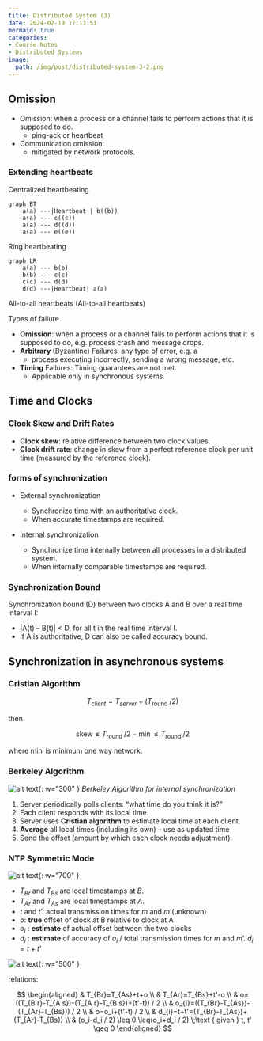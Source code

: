```yaml
---
title: Distributed System (3)
date: 2024-02-19 17:13:51
mermaid: true
categories:
- Course Notes
- Distributed Systems
image:
  path: /img/post/distributed-system-3-2.png
---
```


## Omission

- Omission: when a process or a channel fails to perform actions that it is supposed to do.
  - ping-ack or heartbeat
- Communication omission:
  - mitigated by network protocols.

### Extending heartbeats

Centralized heartbeating

```mermaid
graph BT
    a(a) ---|Heartbeat | b((b))
    a(a) --- c((c))
    a(a) --- d((d))
    a(a) --- e((e))
```

Ring heartbeating

```mermaid
graph LR
    a(a) --- b(b)
    b(b) --- c(c)
    c(c) --- d(d)
    d(d) ---|Heartbeat| a(a)
```

All-to-all heartbeats (All-to-all heartbeats)

Types of failure

- **Omission**: when a process or a channel fails to perform
actions that it is supposed to do, e.g. process crash and
message drops.
- **Arbitrary** (Byzantine) Failures: any type of error, e.g. a
  - process executing incorrectly, sending a wrong message, etc.
- **Timing** Failures: Timing guarantees are not met.
  - Applicable only in synchronous systems.

## Time and Clocks

### Clock Skew and Drift Rates

- **Clock skew**: relative difference between two clock values.
- **Clock drift rate**: change in skew from a perfect reference clock per
unit time (measured by the reference clock).

### forms of synchronization

- External synchronization
  - Synchronize time with an authoritative clock.
  - When accurate timestamps are required.

- Internal synchronization
  - Synchronize time internally between all processes in a distributed
  system.
  - When internally comparable timestamps are required.

### Synchronization Bound

Synchronization bound (D) between two clocks A and B over
a real time interval I:

- \|A(t) – B(t)\| < D, for all t in the real time interval I.
- If A is authoritative, D can also be called accuracy bound.

## Synchronization in asynchronous systems

### Cristian Algorithm

$$
T_{{client}}=T_{{server}}+\left(T_{\text {round }} / 2\right)
$$

then

$$
\text{skew} \le T_{\text {round }} / 2 - \min \le T_{\text {round }} / 2
$$

where $\min$ is minimum one way network.

### Berkeley Algorithm

![alt text](/img/post/distributed-system-3.png){: w="300" }
_Berkeley Algorithm for internal synchronization_

1. Server periodically polls clients: “what time do you think it is?”
2. Each client responds with its local time.
3. Server uses **Cristian algorithm** to estimate local time at each client.
4. **Average** all local times (including its own) – use as updated time
5. Send the offset (amount by which each clock needs adjustment).

### NTP Symmetric Mode

![alt text](/img/post/distributed-system-3-2.png){: w="700" }

- $T_{B r}$ and $T_{B s}$ are local timestamps at $B$.
- $T_{A r}$ and $T_{A s}$ are local timestamps at $A$.
- $t$ and $t’$: actual transmission times for $m$ and $m’$(unknown)
- $o$: **true** offset of clock at B relative to clock at A
- $o_i$ : **estimate** of actual offset between the two clocks
- $d_i$ : **estimate** of accuracy of $o_i$ / total transmission times for $m$ and $m’$. $d_i=t+t’$

![alt text](/img/post/distributed-system-3-1.png){: w="500" }

relations:

$$
\begin{aligned}
& T_{Br}=T_{As}+t+o \\
& T_{Ar}=T_{Bs}+t'-o \\
& o=((T_{B r}-T_{A s})-(T_{A r}-T_{B s})+(t'-t)) / 2 \\
& o_{i}=((T_{Br}-T_{As})-(T_{Ar}-T_{Bs})) / 2 \\
& o=o_i+(t'-t) / 2 \\
& d_{i}=t+t'=(T_{Br}-T_{As})+(T_{Ar}-T_{Bs}) \\
& (o_i-d_i / 2) \leq 0 \leq(o_i+d_i / 2) \;\text { given } t, t' \geq 0
\end{aligned}
$$
